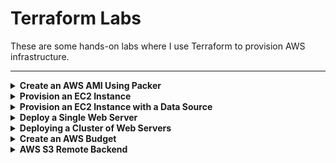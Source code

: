 # Terraform Labs

These are some hands-on labs where I use Terraform to provision AWS infrastructure.

---

<details>
<summary><b>Create an AWS AMI Using Packer</b></summary><p>

1. Create a Packer template called packer.pkr.hcl that creates an Amazon Machine Image (AMI). See Packer folder.

2. Build AMI by running the following commands

```
packer validate packer.pkr.hcl
packer build packer.pkr.hcl
```

![](/images/validate.png)

![](/images/build.png)

![](/images/ami.png)

</p></details>

<details>
<summary><b>Provision an EC2 Instance</b></summary><p>

1. Configure a provider.

```
provider "aws" {
 profile = "terraform-labs"
 region = " us-east-1"
}
```

This tells Terraform that you are going to be using AWS as your provider and that you want to deploy your infrastructure into the us-east-1 region.

2. Create a resource. Use AMI ID of the image created using Packer.

```
resource "aws_instance" "example" {
 ami = "ami-0c55b159cbfafe1f0"
 instance_type = "t2.micro"
}
```

3. Add tags to the resource block

```
tags = {
 Name = "terraform-lab"
}
```

4. Run

```
terraform init
```

![](/images/init-1.png)

5. Run

```
terraform plan
```

6. To actually create the Instance, run the terraform apply command:

```
terraform apply
```

![](/images/apply-1.png)

## Verify instance has been created in the EC2 console.

![](/images/ec2-1.png)

## Destroy EC2 Instance

To destroy the EC2 instance run

```
terraform destroy
```

</p></details>

<details>
<summary><b>Provision an EC2 Instance with a Data Source</b></summary><p>

Provision an instance with a data source to dynamically look up the latest value of an Ubuntu AMI.

- data sources are elements that let you fetch data at runtime and perform computations.

We need to configure main.tf to read from the external data source, allowing us to query the most recent Ubuntu AMI published to AWS.

```
data "aws_ami" "ubuntu" {
  most_recent = true

  filter {
    name   = "name"
    values = ["ubuntu/images/hvm-ssd/ubuntu-focal-20.04-amd64-server-*"]
  }

  owners = ["099720109477"]
}

resource "aws_instance" "terraformlab" {
  ami           = data.aws_ami.ubuntu.id
  instance_type = "t2.micro"
  tags = {
    Name = "TerraformLab"
  }
}
```

---

```
data "aws_ami" "ubuntu"
```

- Declares an aws_ami data source with name “ubuntu”

```
filter
```

- Sets a filter to select all AMIs with name matching this regex expression

```
owners = ["099720109477"]
```

- Ubuntu AWS account id

```
resource "aws_instance" "helloworld" {
 ami = data.aws_ami.ubuntu.id
 instance_type = "t2.micro"
 tags = {
 Name = "HelloWorld"
 }
}
```

- Chains resources

Run _terraform apply_

![](/images/data-source.png)

</p></details>

<details>
<summary><b>Deploy a Single Web Server</b></summary><p>

Deploy a simple web server that can respond to HTTP requests.

By default, AWS does not allow any incoming or outgoing traffic from an EC2
Instance. To allow the EC2 Instance to receive traffic on port 8080, you
need to create a security group:

```
resource "aws_security_group" "instance" {
 name = "terraform-example-instance"
 ingress {
 from_port = 8080
 to_port = 8080
 protocol = "tcp"
 cidr_blocks = ["0.0.0.0/0"]
 }
}
```

This creates a new resource called _aws_security_group_ and specifies that this
group allows incoming TCP requests on port 8080 from the CIDR block 0.0.0.0/0.

You need to tell the EC2 Instance tO use it by passing the ID of the security group into the vpc_security_group_ids argument of the aws_instance resource.

```
vpc_security_group_ids = [aws_security_group.instance.id]
```

To get the IP address of your server, you can provide the IP address as an
output variable:

```
output "public_ip" {
 value = aws_instance.example.public_ip
 description = "The public IP address of the web server"
}
```

This references the public_ip attribute of the aws_instance resource. Output variables show up in the console after you run terraform apply, which users of your Terraform code might find useful (e.g., you now know what IP to test after the web server is deployed).

Run \_terraform

---

![](/images/ec2_lab_2.png)

---

![](/images/ec2_lab_2.2.png)

</p></details>

<details>
<summary><b>Deploying a Cluster of Web Servers</b></summary><p>

To create an Auto Scaling Group first create a launch template or launch configuration.

```
resource "aws_launch_template" "example"
```

Now you can create the ASG itself using the aws_autoscaling_group
resource:

```
resource "aws_autoscaling_group" "example" {
 launch_template = aws_launch_template.example.name
 min_size = 2
 max_size = 10
 tag {
 key = "Name"
 value = "terraform-asg-example"
 propagate_at_launch = true
 }
}
```

This ASG will run between 2 and 10 EC2 Instances (defaulting to 2 for the
initial launch), each tagged with the name terraform-asg-example.

---

Every Terraform resource supports several lifecycle settings that configure how that resource is created, updated, and/or deleted. A particularly useful lifecycle setting is create_before_destroy. If you set create_before_destroy to true, Terraform will invert the order in which it replaces resources, creating the replacement resource first (including updating any references that were pointing at the old resource to point to the replacement) and then deleting the old resource.

```
lifecycle {
 create_before_destroy = true
 }
```

---

Another parameter that you need to add to your ASG to make it work: subnet*ids. This parameter specifies to the ASG into which subnets the EC2 Instances should be deployed. Each subnet lives in an isolated AWS AZ, so by deploying your Instances across multiple subnets, you ensure that your service can keep running even if some of the
datacenters have an outage. Use the \_aws_vpc* data source.

You can pull the subnet IDs out of the aws*subnet_ids data source
and tell your ASG to use those subnets via the \_vpc_zone_identifier* argument:

```
vpc_zone_identifier = data.aws_subnet_ids.default.ids
```

---

### Deploying a Load Balancer

Now you need to deploy a load balancer to distribute traffic across
your servers and to give all your users the IP (actually, the DNS name) of
the load balancer. Use by Amazon’s Elastic Load Balancer (ELB) service.

</p></details>

<details>
<summary><b>Create an AWS Budget</b></summary><p>

1. Configure the AWS CLI from your terminal. Follow the prompts to input your AWS Access Key ID and Secret Access Key.

```
aws configure
```

2. Create a main.tf file.

3. Start by creating the provider block, which configures the specified provider, in this case AWS. A provider is a plugin that Terraform uses to create and manage your resources.

```
terraform {
  required_providers {
    aws = {
      source  = "hashicorp/aws"
      version = "~> 3.5.0"
    }
  }
}
```

4. Tell the provider (AWS), what region to use.

```
provider "aws" {
  region = "af-south-1"
}
```

5. Create a resource block to define components of your infrastructure, in this lab, we're creating a budget.

```
resource "aws_budgets_budget" "terraform-budgets-lab" {
  name              = "monthly-budget"
  budget_type       = "COST"
  limit_amount      = "200"
  limit_unit        = "USD"
  time_unit         = "MONTHLY"
  time_period_start = "2022-01-24_00:01"
}
```

6. Initialize terraform

```
terraform init
```

![](/images/init-2.png)

7. Format your Terraform code

```
terraform fmt
```

8. To make sure your Terraform code is valid run

```
terraform validate
```

![](/images/fmt-1.png)

9. To see all the resources that Terraform will create run

```
terraform plan
```

10. To actually create create the resources run

```
terraform apply
```

![](/images/apply-2.png)

![](/images/apply-3.png)

</p></details>

<details>
<summary><b>AWS S3 Remote Backend</b></summary><p>

The best way to manage shared storage for state files is to use Terraform’s built-in support for remote backends. A
Terraform backend determines how Terraform loads and stores state. The default backend is the local backend, which stores the state file on your local disk. Remote backends allow you to store the state file in a remote, shared store. A number of remote backends are supported, including Amazon S3; Azure Storage; Google Cloud Storage; and HashiCorp’s Terraform Cloud.

To enable remote state storage with Amazon S3:

1. Create an S3 bucket by using the aws_s3_bucket resource:

```
resource "aws_s3_bucket" "terraform_state" {
 bucket = "terraform-up-and-running-state"
}
```

Prevent accidental deletion of this S3 bucket ( if you want to delete it, you can
just comment this setting out.)

```
lifecycle {
 prevent_destroy = true
 }
```

Enable versioning so we can see the full revision history of our state files

```
versioning {
 enabled = true
}
```

Enable server-side encryption by default

```
server_side_encryption_configuration {
  rule {
    apply_server_side_encryption_by_default {
      sse_algorithm = "AES256"
    }
  }
}
```

2. Create a DynamoDB table to use for locking. DynamoDB supports strongly consistent reads and conditional writes, which are all the ingredients you need for a distributed lock system.

To use DynamoDB for locking with Terraform, you must create a DynamoDB table that has a primary key called LockID (with this exact spelling and capitalization).

```
resource "aws_dynamodb_table" "terraform_locks" {
  name = "terraform-up-and-running-locks"
  billing_mode = "PAY_PER_REQUEST"
  hash_key = "LockID"
  attribute {
  name = "LockID"
  type = "S"
  }
}
```

3. Run Terraform init (terraform init upgrade) and terraform apply

![](/images/s3-1.png)

![](/images/s3-2.png)

![](/images/s3-3.png)

4. After everything is deployed, you will have an S3 bucket and DynamoDB table, but the Terraform state will still be stored locally. To configure Terraform to store the state in your S3 bucket (with encryption and locking), you need to add a backend configuration to your Terraform code(inside the Terraform block).

```
backend "s3" {
    bucket         = "deserie-terraform-state"
    key            = "global/s3/terraform.tfstate"
    region         = "us-east-1"
    dynamodb_table = "terraform-state-locking"
    encrypt        = true
  }
```

![](/images/s3-4.png)

![](/images/s3-5.png)

With this backend enabled, Terraform will automatically pull the latest state from this S3 bucket before running a command, and automatically push the latest state to the S3 bucket after running a command.

</p></details>
